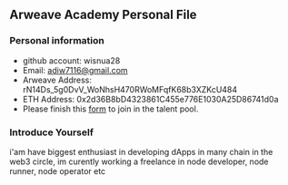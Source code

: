 ## Arweave Academy Personal File

### Personal information

- github account: wisnua28
- Email: adiw7116@gmail.com
- Arweave Address:  rN14Ds_5g0DvV_WoNhsH470RWoMFqfK68b3XZKcU484 
- ETH Address: 0x2d36B8bD4323861C455e776E1030A25D86741d0a
- Please finish this [form](https://docs.google.com/forms/d/e/1FAIpQLSfWA5fIIcBgmRppm3jNz5vmf9Mai_QMVil-2pO4r7YKn_Zhtw/viewform?usp=sf_link) to join in the talent pool.

### Introduce Yourself
 i'am have biggest enthusiast in developing dApps in many chain in the web3 circle, im curently working a freelance in node developer, node runner, node operator etc

